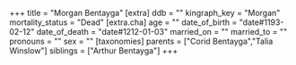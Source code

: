 +++
title = "Morgan Bentayga"
[extra]
ddb = ""
kingraph_key = "Morgan"
mortality_status = "Dead"
[extra.cha]
age = ""
date_of_birth = "date#1193-02-12"
date_of_death = "date#1212-01-03"
married_on = ""
married_to = ""
pronouns = ""
sex = ""
[taxonomies]
parents = ["Corid Bentayga","Talia Winslow"]
siblings = ["Arthur Bentayga"]
+++

